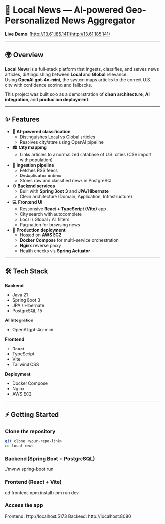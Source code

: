 # 📰 Local News — AI-powered Geo-Personalized News Aggregator  

**Live Demo:** [http://13.61.185.141](http://13.61.185.141)  

---

## 🌍 Overview  
**Local News** is a full-stack platform that ingests, classifies, and serves news articles, distinguishing between **Local** and **Global** relevance.  
Using **OpenAI gpt-4o-mini**, the system maps articles to the correct U.S. city with confidence scoring and fallbacks.  

This project was built solo as a demonstration of **clean architecture**, **AI integration**, and **production deployment**.  

---

## ✨ Features  
- 🔎 **AI-powered classification**  
  - Distinguishes Local vs Global articles  
  - Resolves city/state using OpenAI pipeline  
- 🏙 **City mapping**  
  - Links articles to a normalized database of U.S. cities (CSV import with population)  
- 🔄 **Ingestion pipeline**  
  - Fetches RSS feeds  
  - Deduplicates entries  
  - Stores raw and classified news in PostgreSQL  
- ⚙️ **Backend services**  
  - Built with **Spring Boot 3** and **JPA/Hibernate**  
  - Clean architecture (Domain, Application, Infrastructure)  
- 💻 **Frontend UI**  
  - Responsive **React + TypeScript (Vite)** app  
  - City search with autocomplete  
  - Local / Global / All filters  
  - Pagination for browsing news  
- 🚀 **Production deployment**  
  - Hosted on **AWS EC2**  
  - **Docker Compose** for multi-service orchestration  
  - **Nginx** reverse proxy  
  - Health checks via **Spring Actuator**  

---

## 🛠 Tech Stack  
**Backend**  
- Java 21  
- Spring Boot 3  
- JPA / Hibernate  
- PostgreSQL 15  

**AI Integration**  
- OpenAI gpt-4o-mini  

**Frontend**  
- React  
- TypeScript  
- Vite  
- Tailwind CSS  

**Deployment**  
- Docker Compose  
- Nginx  
- AWS EC2  

---

## ⚡️ Getting Started  

### Clone the repository  
```bash
git clone <your-repo-link>
cd local-news
```
### Backend (Spring Boot + PostgreSQL)
./mvnw spring-boot:run

### Frontend (React + Vite)
cd frontend
npm install
npm run dev

### Access the app
Frontend: http://localhost:5173
Backend: http://localhost:8080
